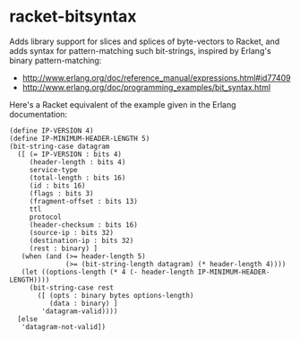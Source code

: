 # racket-bitsyntax

Adds library support for slices and splices of byte-vectors to Racket,
and adds syntax for pattern-matching such bit-strings, inspired by
Erlang's binary pattern-matching:

 - <http://www.erlang.org/doc/reference_manual/expressions.html#id77409>
 - <http://www.erlang.org/doc/programming_examples/bit_syntax.html>

Here's a Racket equivalent of the example given in the Erlang documentation:

    (define IP-VERSION 4)
    (define IP-MINIMUM-HEADER-LENGTH 5)
    (bit-string-case datagram
      ([ (= IP-VERSION : bits 4)
         (header-length : bits 4)
         service-type
         (total-length : bits 16)
         (id : bits 16)
         (flags : bits 3)
         (fragment-offset : bits 13)
         ttl
         protocol
         (header-checksum : bits 16)
         (source-ip : bits 32)
         (destination-ip : bits 32)
         (rest : binary) ]
       (when (and (>= header-length 5)
                  (>= (bit-string-length datagram) (* header-length 4))))
       (let ((options-length (* 4 (- header-length IP-MINIMUM-HEADER-LENGTH))))
         (bit-string-case rest
           ([ (opts : binary bytes options-length)
              (data : binary) ]
            'datagram-valid))))
      [else
       'datagram-not-valid])

